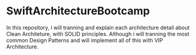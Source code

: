 # SwiftArchitectureBootcamp
In this repository, i will tranning and explain each architecture detail about Clean Architeture, with SOLID principles. Although i will tranning the most common Design Patterns and will implement all of this with VIP Architecture.
